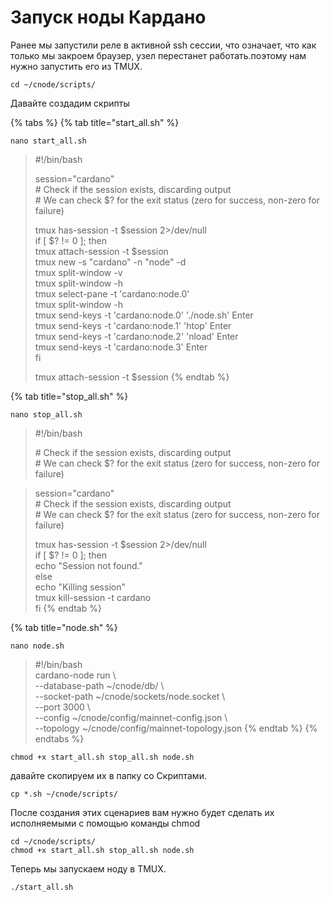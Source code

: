 # Запуск ноды Кардано

Ранее мы запустили реле в активной ssh сессии, что означает, что как только мы закроем браузер, узел перестанет работать.поэтому нам нужно запустить его из TMUX.

```text
cd ~/cnode/scripts/
```

Давайте создадим скрипты

{% tabs %}
{% tab title="start\_all.sh" %}
```text
nano start_all.sh
```

> \#!/bin/bash
>
> session="cardano"  
> \# Check if the session exists, discarding output  
> \# We can check $? for the exit status \(zero for success, non-zero for failure\)
>
> tmux has-session -t $session 2&gt;/dev/null  
> if \[ $? != 0 \]; then  
>  tmux attach-session -t $session  
>  tmux new -s "cardano" -n "node" -d  
>  tmux split-window -v  
>  tmux split-window -h  
>  tmux select-pane -t 'cardano:node.0'  
>  tmux split-window -h  
>  tmux send-keys -t 'cardano:node.0' './node.sh' Enter  
>  tmux send-keys -t 'cardano:node.1' 'htop' Enter  
>  tmux send-keys -t 'cardano:node.2' 'nload' Enter  
>  tmux send-keys -t 'cardano:node.3' Enter  
> fi  
>   
> tmux attach-session -t $session
{% endtab %}

{% tab title="stop\_all.sh" %}
```text
nano stop_all.sh
```

> \#!/bin/bash
>
> \# Check if the session exists, discarding output  
> \# We can check $? for the exit status \(zero for success, non-zero for failure\)

> session="cardano"  
> \# Check if the session exists, discarding output  
> \# We can check $? for the exit status \(zero for success, non-zero for failure\)  
>   
> tmux has-session -t $session 2&gt;/dev/null  
> if \[ $? != 0 \]; then  
>         echo "Session not found."  
> else  
>         echo "Killing session"  
>         tmux kill-session -t cardano  
> fi
{% endtab %}

{% tab title="node.sh" %}
```text
nano node.sh
```

> \#!/bin/bash  
> cardano-node run \  
>   --database-path  ~/cnode/db/ \  
>   --socket-path ~/cnode/sockets/node.socket \  
>   --port 3000 \  
>   --config ~/cnode/config/mainnet-config.json \  
>   --topology ~/cnode/config/mainnet-topology.json
{% endtab %}
{% endtabs %}

```text
chmod +x start_all.sh stop_all.sh node.sh
```

давайте скопируем их в папку со Скриптами.

```text
cp *.sh ~/cnode/scripts/
```

После создания этих сценариев вам нужно будет сделать их исполняемыми с помощью команды chmod

```text
cd ~/cnode/scripts/
chmod +x start_all.sh stop_all.sh node.sh
```

Теперь мы запускаем ноду в TMUX.

```text
./start_all.sh
```

